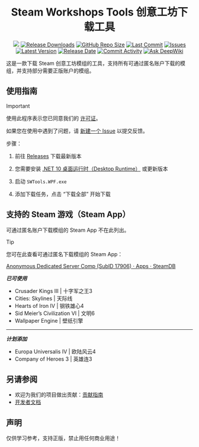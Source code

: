 <h1 align="center">
  Steam Workshops Tools 创意工坊下载工具
</h1>
<p align="center">
    <a href="https://github.com/King-zzk/Steam-Workshops-Tools-SWTools/blob/master/LICENSE.txt"><img src="https://img.shields.io/github/license/King-zzk/Steam-Workshops-Tools-SWTools"></img></a>
  <a href="https://github.com/King-zzk/Steam-Workshops-Tools-SWTools/releases"><img src="https://img.shields.io/github/downloads/King-zzk/Steam-Workshops-Tools-SWTools/total" alt="Release Downloads"></a>
  <a href="#"><img src="https://img.shields.io/github/repo-size/King-zzk/Steam-Workshops-Tools-SWTools" alt="GitHub Repo Size"></a>
  <a href="#"><img src="https://img.shields.io/github/last-commit/King-zzk/Steam-Workshops-Tools-SWTools" alt="Last Commit"></a>
  <a href="https://github.com/King-zzk/Steam-Workshops-Tools-SWTools/issues"><img src="https://img.shields.io/github/issues/King-zzk/Steam-Workshops-Tools-SWTools" alt="Issues"></a>
  <a href="https://github.com/King-zzk/Steam-Workshops-Tools-SWTools/releases"><img src="https://img.shields.io/github/v/release/King-zzk/Steam-Workshops-Tools-SWTools" alt="Latest Version"></a>
  <a href="https://github.com/King-zzk/Steam-Workshops-Tools-SWTools/releases"><img src="https://img.shields.io/github/release-date/King-zzk/Steam-Workshops-Tools-SWTools" alt="Release Date"></a>
  <a href="https://github.com/King-zzk/Steam-Workshops-Tools-SWTools/commits/"><img src="https://img.shields.io/github/commit-activity/m/King-zzk/Steam-Workshops-Tools-SWTools" alt="Commit Activity"></a>
  <a href="https://deepwiki.com/King-zzk/Steam-Workshops-Tools-SWTools"><img src="https://deepwiki.com/badge.svg" alt="Ask DeepWiki"></a>
</p>


这是一款下载 Steam 创意工坊模组的工具，支持所有可通过匿名账户下载的模组，并支持部分需要正版账户的模组。



## 使用指南

>[!important]
> 使用此程序表示您已同意我们的 [许可证](https://github.com/King-zzk/Steam-Workshops-Tools-SWTools/blob/master/LICENSE.txt)。
>
> 如果您在使用中遇到了问题，请 [新建一个 Issue](https://github.com/King-zzk/Steam-Workshops-Tools-SWTools/issues/new/choose) 以提交反馈。

步骤：

1. 前往 [Releases](https://github.com/King-zzk/Steam-Workshops-Tools-SWTools/releases) 下载最新版本

2. 您需要安装 [.NET 10 桌面运行时（Desktop Runtime）](https://dotnet.microsoft.com/zh-cn/download) 或更新版本

3. 启动 `SWTools.WPF.exe`

4. 添加下载任务，点击 “下载全部” 开始下载



## 支持的 Steam 游戏（Steam App）

可通过匿名账户下载模组的 Steam App 不在此列出。

>[!tip]
> 您可在此查看可通过匿名下载模组的 Steam App：
>
> [Anonymous Dedicated Server Comp (SubID 17906) · Apps · SteamDB](https://steamdb.info/sub/17906/apps/)

***已可使用***
- Crusader Kings III | 十字军之王3
- Cities: Skylines | 天际线
- Hearts of Iron IV | 钢铁雄心4
- Sid Meier’s Civilization VI | 文明6
- Wallpaper Engine | 壁纸引擎

---

***计划添加***

- Europa Universalis IV | 欧陆风云4
- Company of Heroes 3 | 英雄连3



## 另请参阅

- 欢迎为我们的项目做出贡献：[贡献指南](/CONTRIBUTING.md)
- [开发者文档](/DEVELOPMENT.md)



## 声明

仅供学习参考，支持正版，禁止用任何商业用途！